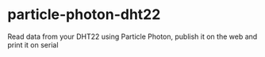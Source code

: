 # particle-photon-dht22
Read data from your DHT22 using Particle Photon, publish it on the web and print it on serial
